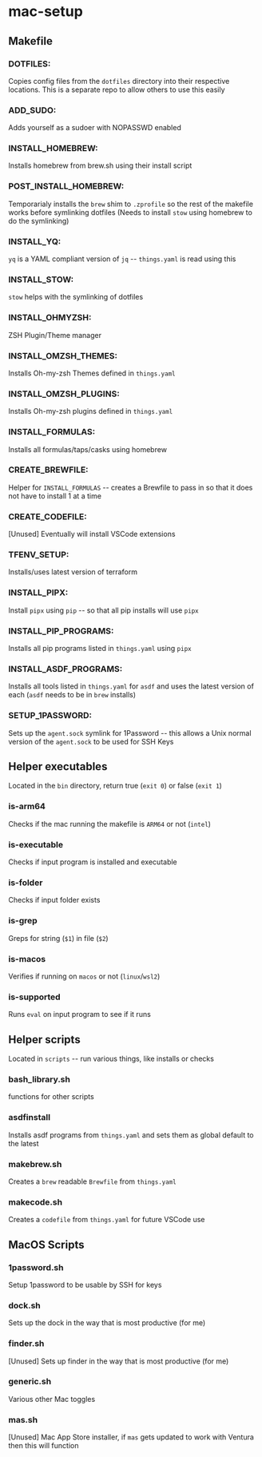 # mac-setup

## Makefile

### DOTFILES:
Copies config files from the `dotfiles` directory into their respective locations. This is a separate repo to allow others to use this easily

### ADD_SUDO:
Adds yourself as a sudoer with NOPASSWD enabled

### INSTALL_HOMEBREW:
Installs homebrew from brew.sh using their install script

### POST_INSTALL_HOMEBREW:
Temporarialy installs the `brew` shim to `.zprofile` so the rest of the makefile works before symlinking dotfiles (Needs to install `stow` using homebrew to do the symlinking)

### INSTALL_YQ:
`yq` is a YAML compliant version of `jq` -- `things.yaml` is read using this

### INSTALL_STOW:
`stow` helps with the symlinking of dotfiles

### INSTALL_OHMYZSH:
ZSH Plugin/Theme manager

### INSTALL_OMZSH_THEMES:
Installs Oh-my-zsh Themes defined in `things.yaml`

### INSTALL_OMZSH_PLUGINS:
Installs Oh-my-zsh plugins defined in `things.yaml`

### INSTALL_FORMULAS:
Installs all formulas/taps/casks using homebrew

### CREATE_BREWFILE:
Helper for `INSTALL_FORMULAS` -- creates a Brewfile to pass in so that it does not have to install 1 at a time

### CREATE_CODEFILE:
[Unused] Eventually will install VSCode extensions

### TFENV_SETUP:
Installs/uses latest version of terraform

### INSTALL_PIPX:
Install `pipx` using `pip` -- so that all pip installs will use `pipx`

### INSTALL_PIP_PROGRAMS:
Installs all pip programs listed in `things.yaml` using `pipx`

### INSTALL_ASDF_PROGRAMS:
Installs all tools listed in `things.yaml` for `asdf` and uses the latest version of each (`asdf` needs to be in `brew` installs)

### SETUP_1PASSWORD:
Sets up the `agent.sock` symlink for 1Password -- this allows a Unix normal version of the `agent.sock` to be used for SSH Keys

## Helper executables
Located in the `bin` directory, return true (`exit 0`) or false (`exit 1`)

### is-arm64
Checks if the mac running the makefile is `ARM64` or not (`intel`)

### is-executable
Checks if input program is installed and executable

### is-folder
Checks if input folder exists

### is-grep
Greps for string (`$1`) in file (`$2`)

### is-macos
Verifies if running on `macos` or not (`linux`/`wsl2`)

### is-supported
Runs `eval` on input program to see if it runs

## Helper scripts
Located in `scripts` -- run various things, like installs or checks

### bash_library.sh
functions for other scripts

### asdfinstall
Installs asdf programs from `things.yaml` and sets them as global default to the latest

### makebrew.sh
Creates a `brew` readable `Brewfile` from `things.yaml`

### makecode.sh
Creates a `codefile` from `things.yaml` for future VSCode use

## MacOS Scripts

### 1password.sh
Setup 1password to be usable by SSH for keys

### dock.sh
Sets up the dock in the way that is most productive (for me)

### finder.sh
[Unused] Sets up finder in the way that is most productive (for me)

### generic.sh
Various other Mac toggles

### mas.sh
[Unused] Mac App Store installer, if `mas` gets updated to work with Ventura then this will function